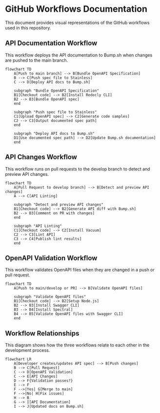 # GitHub Workflows Documentation

This document provides visual representations of the GitHub workflows used in this repository.

## API Documentation Workflow

This workflow deploys the API documentation to Bump.sh when changes are pushed to the main branch.

```mermaid
flowchart TD
    A[Push to main branch] --> B[Bundle OpenAPI Specification]
    B --> C[Push spec file to Stainless]
    C --> D[Deploy API docs to Bump.sh]
    
    subgraph "Bundle OpenAPI Specification"
    B1[Checkout code] --> B2[Install Redocly CLI]
    B2 --> B3[Bundle OpenAPI spec]
    end
    
    subgraph "Push spec file to Stainless"
    C1[Upload OpenAPI spec] --> C2[Generate code samples]
    C2 --> C3[Output documented spec path]
    end
    
    subgraph "Deploy API docs to Bump.sh"
    D1[Use documented spec path] --> D2[Update Bump.sh documentation]
    end
```

## API Changes Workflow

This workflow runs on pull requests to the develop branch to detect and preview API changes.

```mermaid
flowchart TD
    A[Pull Request to develop branch] --> B[Detect and preview API changes]
    A --> C[API Linting]
    
    subgraph "Detect and preview API changes"
    B1[Checkout code] --> B2[Generate API diff with Bump.sh]
    B2 --> B3[Comment on PR with changes]
    end
    
    subgraph "API Linting"
    C1[Checkout code] --> C2[Install Vacuum]
    C2 --> C3[Lint API]
    C3 --> C4[Publish lint results]
    end
```

## OpenAPI Validation Workflow

This workflow validates OpenAPI files when they are changed in a push or pull request.

```mermaid
flowchart TD
    A[Push to main/develop or PR] --> B[Validate OpenAPI files]
    
    subgraph "Validate OpenAPI files"
    B1[Checkout code] --> B2[Setup Node.js]
    B2 --> B3[Install Swagger CLI]
    B3 --> B4[Install Spectral]
    B4 --> B5[Validate OpenAPI files with Swagger CLI]
    end
```

## Workflow Relationships

This diagram shows how the three workflows relate to each other in the development process.

```mermaid
flowchart LR
    A[Developer creates/updates API spec] --> B[Push changes]
    B --> C[Pull Request]
    C --> D[OpenAPI Validation]
    C --> E[API Changes]
    D --> F{Validation passes?}
    E --> F
    F -->|Yes| G[Merge to main]
    F -->|No| H[Fix issues]
    H --> B
    G --> I[API Documentation]
    I --> J[Updated docs on Bump.sh]
```